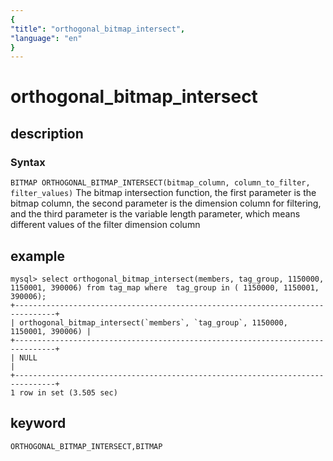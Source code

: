 ```yaml
---
{
"title": "orthogonal_bitmap_intersect",
"language": "en"
}
---
```


<!-- 
Licensed to the Apache Software Foundation (ASF) under one
or more contributor license agreements.  See the NOTICE file
distributed with this work for additional information
regarding copyright ownership.  The ASF licenses this file
to you under the Apache License, Version 2.0 (the
"License"); you may not use this file except in compliance
with the License.  You may obtain a copy of the License at
  http://www.apache.org/licenses/LICENSE-2.0
Unless required by applicable law or agreed to in writing,
software distributed under the License is distributed on an
"AS IS" BASIS, WITHOUT WARRANTIES OR CONDITIONS OF ANY
KIND, either express or implied.  See the License for the
specific language governing permissions and limitations
under the License.
-->

# orthogonal_bitmap_intersect
## description
### Syntax

`BITMAP ORTHOGONAL_BITMAP_INTERSECT(bitmap_column, column_to_filter, filter_values)`
The bitmap intersection function, the first parameter is the bitmap column, the second parameter is the dimension column for filtering, and the third parameter is the variable length parameter, which means different values of the filter dimension column

## example

```
mysql> select orthogonal_bitmap_intersect(members, tag_group, 1150000, 1150001, 390006) from tag_map where  tag_group in ( 1150000, 1150001, 390006);
+-------------------------------------------------------------------------------+
| orthogonal_bitmap_intersect(`members`, `tag_group`, 1150000, 1150001, 390006) |
+-------------------------------------------------------------------------------+
| NULL                                                                          |
+-------------------------------------------------------------------------------+
1 row in set (3.505 sec)

```

## keyword

    ORTHOGONAL_BITMAP_INTERSECT,BITMAP
